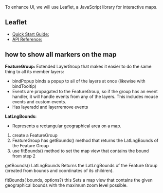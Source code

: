 To enhance UI, we will use Leaflet, a JavaScript library for interactive maps.

## Leaflet
- [Quick Start Guide: ](https://leafletjs.com/examples/quick-start/)
- [API Reference:](https://leafletjs.com/reference.html)


## how to show all markers on the map

**FeatureGroup:**
Extended LayerGroup that makes it easier to do the same thing to all its member layers: 

- bindPopup binds a popup to all of the layers at once (likewise with bindTooltip)
- Events are propagated to the FeatureGroup, so if the group has an event handler, it will handle events from any of the layers. This includes mouse events and custom events.
- Has layeradd and layerremove events

**LatLngBounds:**
- Represents a rectangular geographical area on a map.

1. create a FeatureGroup
2. FeatureGroup has getBounds() method that returns the LatLngBounds of the Feature Group
3. use fitBounds() method to set the map view that contains the bound from step 2



getBounds()	LatLngBounds
Returns the LatLngBounds of the Feature Group (created from bounds and coordinates of its children).

fitBounds(<LatLngBounds> bounds, <fitBounds options> options?)	this
Sets a map view that contains the given geographical bounds with the maximum zoom level possible.